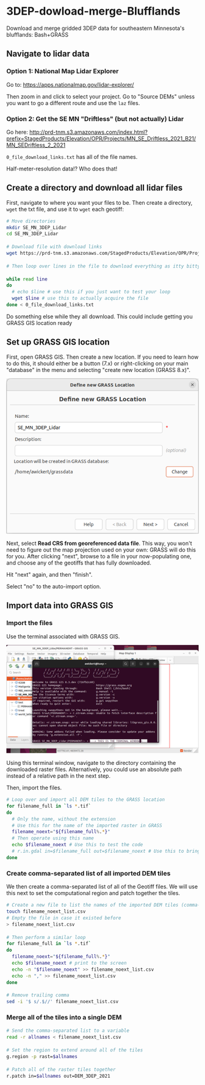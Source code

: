 # 3DEP-dowload-merge-Blufflands
Download and merge gridded 3DEP data for southeastern Minnesota's blufflands: Bash+GRASS

## Navigate to lidar data

### Option 1: National Map Lidar Explorer

Go to:
https://apps.nationalmap.gov/lidar-explorer/

Then zoom in and click to select your project. Go to "Source DEMs" unless you want to go a different route and use the `laz` files.

### Option 2: Get the SE MN "Driftless" (but not actually) Lidar

Go here:
http://prd-tnm.s3.amazonaws.com/index.html?prefix=StagedProducts/Elevation/OPR/Projects/MN_SE_Driftless_2021_B21/MN_SEDriftless_2_2021

`0_file_download_links.txt` has all of the file names.

Half-meter-resolution data!? Who does that!


## Create a directory and download all lidar files

First, navigate to where you want your files to be. Then create a directory, `wget` the txt file, and use it to `wget` each geotiff:

```bash
# Move directories
mkdir SE_MN_3DEP_Lidar
cd SE_MN_3DEP_Lidar

# Download file with download links
wget https://prd-tnm.s3.amazonaws.com/StagedProducts/Elevation/OPR/Projects/MN_SE_Driftless_2021_B21/MN_SEDriftless_2_2021/0_file_download_links.txt

# Then loop over lines in the file to download everything as itty bitty tiles

while read line
do
  # echo $line # use this if you just want to test your loop
  wget $line # use this to actually acquire the file
done < 0_file_download_links.txt
```

Do something else while they all download. This could include getting you GRASS GIS location ready


## Set up GRASS GIS location

First, open GRASS GIS. Then create a new location. If you need to learn how to do this, it should either be a button (7.x) or right-clicking on your main "database" in the menu and selecting "create new location (GRASS 8.x)".

![Figure showing GRASS GIS location-creation screen](https://github.com/MNiMORPH/3DEP-dowload-merge-Blufflands/blob/main/figures/NewLocation__GRASS_GIS__SE_MN_3DEP_Lidar.png)

Next, select **Read CRS from georeferenced data file**. This way, you won't need to figure out the map projection used on your own: GRASS will do this for you. After clicking "next", browse to a file in your now-populating one, and choose any of the geotiffs that has fully downloaded.

Hit "next" again, and then "finish".

Select "no" to the auto-import option.


## Import data into GRASS GIS

### Import the files

Use the terminal associated with GRASS GIS.

![GRASS GIS screens: use the shell within which GRASS is running.](https://github.com/MNiMORPH/3DEP-dowload-merge-Blufflands/blob/main/figures/UseTerminal.png)

Using this terminal window, navigate to the directory containing the downloaded raster files. Alternatively, you could use an absolute path instead of a relative path in the next step.

Then, import the files.

```bash
# Loop over and import all DEM tiles to the GRASS location
for filename_full in `ls *.tif`
do
  # Only the name, without the extension
  # Use this for the name of the imported raster in GRASS
  filename_noext="${filename_full%.*}"
  # Then operate using this name
  echo $filename_noext # Use this to test the code
  # r.in.gdal in=$filename_full out=$filename_noext # Use this to bring the file into GRASS
done
```

### Create comma-separated list of all imported DEM tiles

We then create a comma-separated list of all of the Geotiff files. We will use this next to set the computational region and patch together the tiles.

```bash
# Create a new file to list the names of the imported DEM tiles (comma-separated)
touch filename_noext_list.csv
# Empty the file in case it existed before
> filename_noext_list.csv

# Then perform a similar loop
for filename_full in `ls *.tif`
do
  filename_noext="${filename_full%.*}"
  echo $filename_noext # print to the screen
  echo -n "$filename_noext" >> filename_noext_list.csv
  echo -n "," >> filename_noext_list.csv
done

# Remove trailing comma
sed -i '$ s/.$//' filename_noext_list.csv
```

### Merge all of the tiles into a single DEM

```bash
# Send the comma-separated list to a variable
read -r allnames < filename_noext_list.csv

# Set the region to extend around all of the tiles
g.region -p rast=$allnames

# Patch all of the raster tiles together
r.patch in=$allnames out=DEM_3DEP_2021
```
